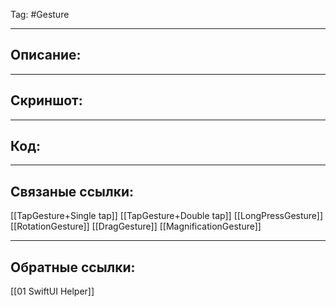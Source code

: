 Tag: #Gesture 

---
## Описание:


---
## Скриншот:


---
## Код:


---
## Связаные ссылки:
[[TapGesture+Single tap]]
[[TapGesture+Double tap]]
[[LongPressGesture]]
[[RotationGesture]]
[[DragGesture]]
[[MagnificationGesture]]

---
## Обратные ссылки:
[[01 SwiftUI Helper]]